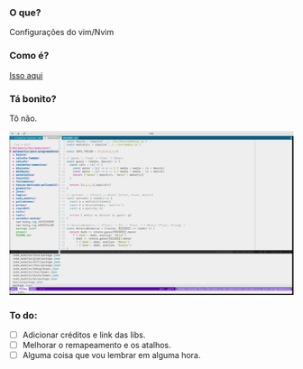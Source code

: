 ### O que?

Configurações do vim/Nvim

### Como é?

[Isso aqui](http://www.vim.org/)

### Tá bonito?

Tô não.

![Quem mandou...](./screenshot.png)

### To do:
- [ ] Adicionar créditos e link das libs.
- [ ] Melhorar o remapeamento e os atalhos.
- [ ] Alguma coisa que vou lembrar em alguma hora.
